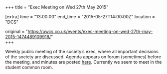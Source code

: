 +++
title = "Exec Meeting on Wed 27th May 2015"

[extra]
time = "13:00:00"
end_time = "2015-05-27T14:00:00Z"
location = "DCS"

original = "https://uwcs.co.uk/events/exec-meeting-on-wed-27th-may-2015-1474489109918/"    
+++

Weekly public meeting of the society’s exec, where all important decisions of the society are discussed. Agenda appears on forum (sometimes) before the meeting, and minutes are posted [here](https://uwcs.co.uk/minutes/). Currently we seem to meet in the student common room.

